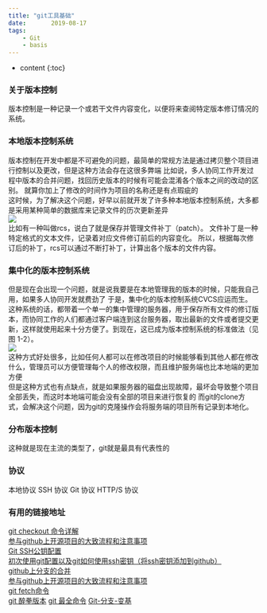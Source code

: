 ```yaml
---
title: "git工具基础"
date:       2019-08-17
tags:
	- Git
	- basis
---
```







* content
{:toc}






<!-- # git工具起步 -->
### 关于版本控制
版本控制是一种记录一个或若干文件内容变化，以便将来查阅特定版本修订情况的系统。
### 本地版本控制系统
版本控制在开发中都是不可避免的问题，最简单的常规方法是通过拷贝整个项目进行控制以及更改，但是这种方法会存在这很多弊端
比如说，多人协同工作开发过程中版本的合并问题，找回历史版本的时候有可能会混淆各个版本之间的改动的区别。
就算你加上了修改的时间作为项目的名称还是有点瑕疵的
<br>
这时候，为了解决这个问题，好早以前就开发了许多种本地版本控制系统，大多都是采用某种简单的数据库来记录文件的历次更新差异
<br>
<img src="https://gitee.com/progit/figures/18333fig0101-tn.png">
<br>
比如有一种叫做rcs，说白了就是保存并管理文件补丁（patch）。
文件补丁是一种特定格式的文本文件，记录着对应文件修订前后的内容变化。
所以，根据每次修订后的补丁，rcs可以通过不断打补丁，计算出各个版本的文件内容。
### 集中化的版本控制系统
但是现在会出现一个问题，就是说我要是在本地管理我的版本的时候，只能我自己用，如果多人协同开发就费劲了
于是，集中化的版本控制系统CVCS应运而生。这种系统的话，都带着一个单一的集中管理的服务器，用于保存所有文件的修订版本，而协同工作的人们都通过客户端连到这台服务器，取出最新的文件或者提交更新，这样就使用起来十分方便了。到现在，这已成为版本控制系统的标准做法（见图 1-2）。
<br>
<img src="https://gitee.com/progit/figures/18333fig0102-tn.png">
<br>
这种方式好处很多，比如任何人都可以在修改项目的时候能够看到其他人都在修改什么，管理员可以方便管理每个人的修改权限，而且维护服务端也比本地端的更加方便
<br>
但是这种方式也有点缺点，就是如果服务器的磁盘出现故障，最坏会导致整个项目全部丢失，而这时本地端可能会没有全部的项目来进行恢复的
而git的clone方式，会解决这个问题，因为git的克隆操作会将服务端的项目所有记录到本地化。
### 分布版本控制
这种就是现在主流的类型了，git就是最具有代表性的


### 协议
本地协议
SSH 协议
Git 协议
HTTP/S 协议




### 有用的链接地址 
[git checkout 命令详解](https://www.cnblogs.com/kuyuecs/p/7111749.html)   
[参与github上开源项目的大致流程和注意事项](https://www.cnblogs.com/metoy/p/4097001.html)   
[Git SSH公钥配置](https://www.cnblogs.com/yangshifu/p/9919817.html)  
[初次使用git配置以及git如何使用ssh密钥（将ssh密钥添加到github）](https://www.cnblogs.com/superGG1990/p/6844952.html)  
[github上分支的合并](https://www.cnblogs.com/leilei0327/p/8688244.html)  
[参与github上开源项目的大致流程和注意事项](https://www.cnblogs.com/metoy/p/4097001.html)  
[git fetch命令](https://www.yiibai.com/git/git_fetch.html)  
[git 醉拳版本](https://blog.csdn.net/shimazhuge/article/details/52759429)
[git 最全命令](https://blog.csdn.net/weixin_39220472/article/details/82712490)
[Git-分支-变基](https://git-scm.com/book/zh/v2/Git-%E5%88%86%E6%94%AF-%E5%8F%98%E5%9F%BA)
